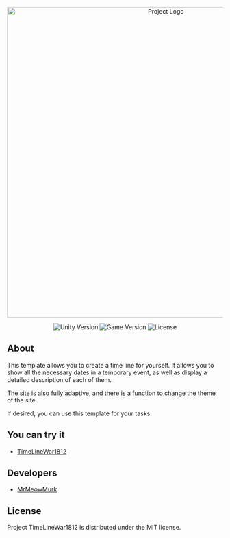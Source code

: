 <p align="center">
      <img src="[https://i.ibb.co/WWFP44j/Git-Hub-Logo.png](https://github.com/Sidorovi4ok/TimeLineWar1812/blob/master/Git-Hub-Logo.png)" alt="Project Logo" width="726">
</p>

<p align="center">
    <img src="https://img.shields.io/badge/Engine-2021.3-blueviolet" alt="Unity Version">
    <img src="https://img.shields.io/badge/Version-1.2.1-blue" alt="Game Version">
    <img src="https://img.shields.io/badge/License-MIT-success" alt="License">
</p>

## About

This template allows you to create a time line for yourself. It allows you to show all the necessary dates in a temporary event, as well as display a detailed description of each of them.

The site is also fully adaptive, and there is a function to change the theme of the site.

If desired, you can use this template for your tasks.

## You can try it

- [TimeLineWar1812](http://historylinetime.ru.swtest.ru/)

## Developers

- [MrMeowMurk](https://github.com/Sidorovi4ok)

## License

Project TimeLineWar1812 is distributed under the MIT license.
